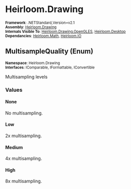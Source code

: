 # Heirloom.Drawing

<small>**Framework**: .NETStandard,Version=v2.1</small>  
<small>**Assembly**: [Heirloom.Drawing](../Heirloom.Drawing/Heirloom.Drawing.md)</small>  
<small>**Internals Visible To**: [Heirloom.Drawing.OpenGLES](../Heirloom.Drawing.OpenGLES/Heirloom.Drawing.OpenGLES.md), [Heirloom.Desktop](../Heirloom.Desktop/Heirloom.Desktop.md)</small>  
<small>**Dependancies**: [Heirloom.Math](../Heirloom.Math/Heirloom.Math.md), [Heirloom.IO](../Heirloom.IO/Heirloom.IO.md)</small>  

## MultisampleQuality (Enum)
<small>**Namespace**: Heirloom.Drawing</sub></small>  
<small>**Interfaces**: IComparable, IFormattable, IConvertible</small>  

Multisampling levels

### Values

#### None
<member name="F:Heirloom.Drawing.MultisampleQuality.None">
  <summary>
            No multisampling.
            </summary>
</member>

#### Low
<member name="F:Heirloom.Drawing.MultisampleQuality.Low">
  <summary>
            2x multisampling.
            </summary>
</member>

#### Medium
<member name="F:Heirloom.Drawing.MultisampleQuality.Medium">
  <summary>
            4x multisampling.
            </summary>
</member>

#### High
<member name="F:Heirloom.Drawing.MultisampleQuality.High">
  <summary>
            8x multisampling.
            </summary>
</member>

